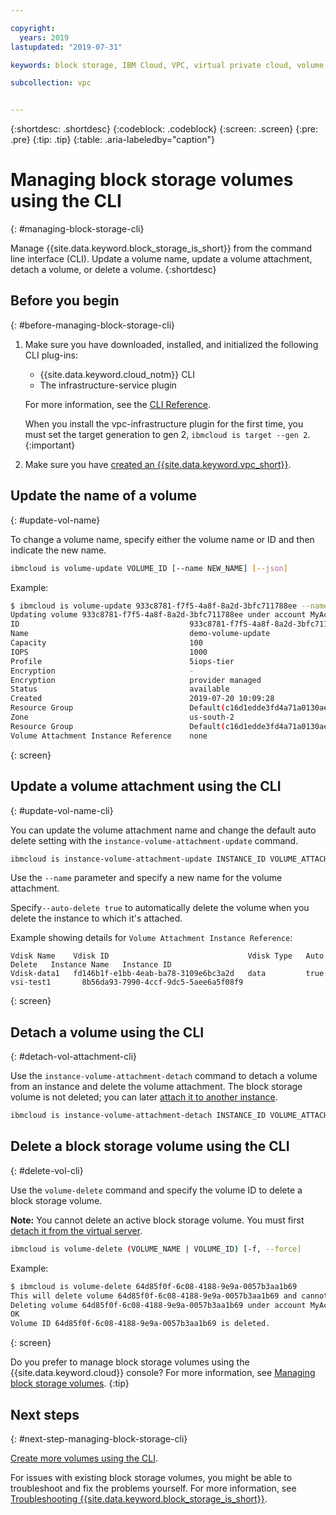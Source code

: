 ```yaml
---

copyright:
  years: 2019
lastupdated: "2019-07-31"

keywords: block storage, IBM Cloud, VPC, virtual private cloud, volume, volume attachment, data storage, virtual server instance, instance

subcollection: vpc


---
```


{:shortdesc: .shortdesc}
{:codeblock: .codeblock}
{:screen: .screen}
{:pre: .pre}
{:tip: .tip}
{:table: .aria-labeledby="caption"}

# Managing block storage volumes using the CLI
{: #managing-block-storage-cli}

Manage {{site.data.keyword.block_storage_is_short}} from the command line interface (CLI). Update a volume name, update a volume attachment, detach a volume, or delete a volume.
{:shortdesc}

## Before you begin
{: #before-managing-block-storage-cli}

1. Make sure you have downloaded, installed, and initialized the following CLI plug-ins:
    * {{site.data.keyword.cloud_notm}} CLI
    * The infrastructure-service plugin

   For more information, see the [CLI Reference](/docs/vpc?topic=vpc-cli-reference).
   
   When you install the vpc-infrastructure plugin for the first time, you must set the target generation to gen 2, `ibmcloud is target --gen 2`.
   {:important}
   
2. Make sure you have [created an {{site.data.keyword.vpc_short}}](/docs/vpc?topic=vpc-getting-started).

## Update the name of a volume
{: #update-vol-name}

To change a volume name, specify either the volume name or ID and then indicate the new name.

```bash
ibmcloud is volume-update VOLUME_ID [--name NEW_NAME] [--json]
```

Example:

```bash
$ ibmcloud is volume-update 933c8781-f7f5-4a8f-8a2d-3bfc711788ee --name demo-volume-update
Updating volume 933c8781-f7f5-4a8f-8a2d-3bfc711788ee under account MyAccount 01 as user user1@mycompany.com...
ID                                      933c8781-f7f5-4a8f-8a2d-3bfc711788ee
Name                                    demo-volume-update
Capacity                                100
IOPS                                    1000
Profile                                 5iops-tier
Encryption                              -
Encryption                              provider managed
Status                                  available
Created                                 2019-07-20 10:09:28
Resource Group                          Default(c16d1edde3fd4a71a0130aed371405a0)
Zone                                    us-south-2
Resource Group                          Default(c16d1edde3fd4a71a0130aed371405a0)
Volume Attachment Instance Reference    none
```
{: screen}

## Update a volume attachment using the CLI
{: #update-vol-name-cli}

You can update the volume attachment name and change the default auto delete setting with the `instance-volume-attachment-update` command.

```bash
ibmcloud is instance-volume-attachment-update INSTANCE_ID VOLUME_ATTACHMENT_ID [--name NEW_NAME] [--auto-delete true | false] [--json]
```

Use the `--name` parameter and specify a new name for the volume attachment.

Specify`--auto-delete true` to automatically delete the volume when you delete the instance to which it's attached.

Example showing details for `Volume Attachment Instance Reference`:

```
Vdisk Name    Vdisk ID                               Vdisk Type   Auto Delete   Instance Name   Instance ID
Vdisk-data1   fd146b1f-e1bb-4eab-ba78-3109e6bc3a2d   data         true          vsi-test1       8b56da93-7990-4ccf-9dc5-5aee6a5f08f9
```
{: screen}

## Detach a volume using the CLI
{: #detach-vol-attachment-cli}

Use the `instance-volume-attachment-detach` command to detach a volume from an instance and delete the volume attachment. The block storage volume is not deleted; you can later [attach it to another instance](/docs/vpc?topic=vpc-attaching-block-storage-cli).

```bash
ibmcloud is instance-volume-attachment-detach INSTANCE_ID VOLUME_ATTACHMENT_ID [-f, --force]
```

## Delete a block storage volume using the CLI
{: #delete-vol-cli}

Use the `volume-delete` command and specify the volume ID to delete a block storage volume.

**Note:** You cannot delete an active block storage volume. You must first [detach it from the virtual server](#detach-vol-attachment-cli).

```bash
ibmcloud is volume-delete (VOLUME_NAME | VOLUME_ID) [-f, --force]
```

Example:

```bash
$ ibmcloud is volume-delete 64d85f0f-6c08-4188-9e9a-0057b3aa1b69
This will delete volume 64d85f0f-6c08-4188-9e9a-0057b3aa1b69 and cannot be undone. Continue?> y
Deleting volume 64d85f0f-6c08-4188-9e9a-0057b3aa1b69 under account MyAccount 01 as user user1@mycompany.com...
OK
Volume ID 64d85f0f-6c08-4188-9e9a-0057b3aa1b69 is deleted.
```
{: screen}

Do you prefer to manage block storage volumes using the {{site.data.keyword.cloud}} console? For more information, see [Managing block storage volumes](/docs/vpc?topic=vpc-managing-block-storage).
{:tip}

## Next steps
{: #next-step-managing-block-storage-cli}

[Create more volumes using the CLI](/docs/vpc?topic=vpc-creating-block-storage-cli).

For issues with existing block storage volumes, you might be able to troubleshoot and fix the problems yourself. For more information, see
[Troubleshooting {{site.data.keyword.block_storage_is_short}}](/docs/vpc?topic=vpc-troubleshooting-block-storage).
